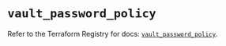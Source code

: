 # `vault_password_policy`

Refer to the Terraform Registry for docs: [`vault_password_policy`](https://registry.terraform.io/providers/hashicorp/vault/3.23.0/docs/resources/password_policy).

